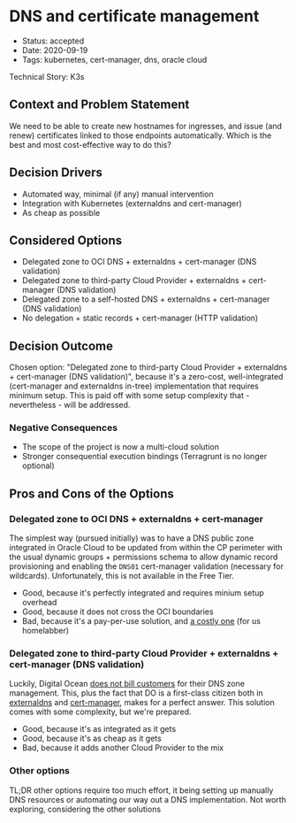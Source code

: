 # DNS and certificate management

- Status: accepted
- Date: 2020-09-19
- Tags: kubernetes, cert-manager, dns, oracle cloud

Technical Story: K3s

## Context and Problem Statement

We need to be able to create new hostnames for ingresses, and issue (and renew) certificates linked to those endpoints automatically. Which is the best and most cost-effective way to do this?

## Decision Drivers

- Automated way, minimal (if any) manual intervention
- Integration with Kubernetes (externaldns and cert-manager)
- As cheap as possible

## Considered Options

- Delegated zone to OCI DNS + externaldns + cert-manager (DNS validation)
- Delegated zone to third-party Cloud Provider + externaldns + cert-manager (DNS validation)
- Delegated zone to a self-hosted DNS + externaldns + cert-manager (DNS validation)
- No delegation + static records + cert-manager (HTTP validation)

## Decision Outcome

Chosen option: "Delegated zone to third-party Cloud Provider + externaldns + cert-manager (DNS validation)", because it's a zero-cost, well-integrated (cert-manager and externaldns in-tree) implementation that requires minimum setup. This is paid off with some setup complexity that - nevertheless - will be addressed.

### Negative Consequences

- The scope of the project is now a multi-cloud solution
- Stronger consequential execution bindings (Terragrunt is no longer optional)

## Pros and Cons of the Options

### Delegated zone to OCI DNS + externaldns + cert-manager

The simplest way (pursued initially) was to have a DNS public zone integrated in Oracle Cloud to be updated from within the CP perimeter with the usual dynamic groups + permissions schema to allow dynamic record provisioning and enabling the `DNS01` cert-manager validation (necessary for wildcards). Unfortunately, this is not available in the Free Tier.

- Good, because it's perfectly integrated and requires minium setup overhead
- Good, because it does not cross the OCI boundaries
- Bad, because it's a pay-per-use solution, and [a costly one](https://www.oracle.com/it/cloud/networking/pricing/#dns) (for us homelabber)

### Delegated zone to third-party Cloud Provider + externaldns + cert-manager (DNS validation)

Luckily, Digital Ocean [does not bill customers](https://docs.digitalocean.com/products/networking/dns/details/pricing/) for their DNS zone management. This, plus the fact that DO is a first-class citizen both in [externaldns](https://github.com/kubernetes-sigs/external-dns/blob/master/docs/tutorials/digitalocean.md) and [cert-manager](https://cert-manager.io/docs/configuration/acme/dns01/digitalocean/), makes for a perfect answer. This solution comes with some complexity, but we're prepared.

- Good, because it's as integrated as it gets
- Good, because it's as cheap as it gets
- Bad, because it adds another Cloud Provider to the mix

### Other options

TL;DR other options require too much effort, it being setting up manually DNS resources or automating our way out a DNS implementation. Not worth exploring, considering the other solutions
